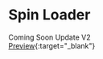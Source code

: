 # Spin Loader
Coming Soon Update V2<br/>
[Preview](https://htmlpreview.github.io/?https://github.com/fchrl03/spin-loader/blob/main/index.html "Spin Loader V1"){:target="_blank"}
